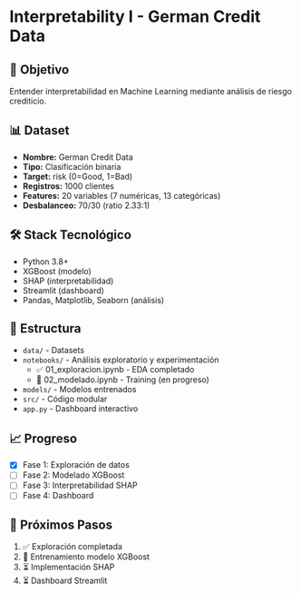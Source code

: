 # Interpretability I - German Credit Data

## 🎯 Objetivo
Entender interpretabilidad en Machine Learning mediante análisis de riesgo crediticio.

## 📊 Dataset
- **Nombre:** German Credit Data
- **Tipo:** Clasificación binaria
- **Target:** risk (0=Good, 1=Bad)
- **Registros:** 1000 clientes
- **Features:** 20 variables (7 numéricas, 13 categóricas)
- **Desbalanceo:** 70/30 (ratio 2.33:1)

## 🛠️ Stack Tecnológico
- Python 3.8+
- XGBoost (modelo)
- SHAP (interpretabilidad)
- Streamlit (dashboard)
- Pandas, Matplotlib, Seaborn (análisis)

## 📂 Estructura
- `data/` - Datasets
- `notebooks/` - Análisis exploratorio y experimentación
  - ✅ 01_exploracion.ipynb - EDA completado
  - 🔄 02_modelado.ipynb - Training (en progreso)
- `models/` - Modelos entrenados
- `src/` - Código modular
- `app.py` - Dashboard interactivo

## 📈 Progreso
- [x] Fase 1: Exploración de datos
- [ ] Fase 2: Modelado XGBoost
- [ ] Fase 3: Interpretabilidad SHAP
- [ ] Fase 4: Dashboard

## 🚀 Próximos Pasos
1. ✅ Exploración completada
2. 🔄 Entrenamiento modelo XGBoost
3. ⏳ Implementación SHAP
4. ⏳ Dashboard Streamlit
